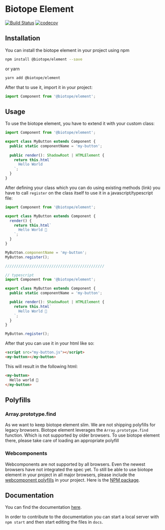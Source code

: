 # Biotope Element

[![Build Status](https://travis-ci.org/biotope/biotope-element.svg?branch=master)](https://travis-ci.org/biotope/biotope-element)
[![codecov](https://codecov.io/gh/biotope/biotope-element/branch/master/graph/badge.svg)](https://codecov.io/gh/biotope/biotope-element)

## Installation
You can install the biotope element in your project using npm

```bash
npm install @biotope/element --save
```

or yarn

```bash
yarn add @biotope/element
```

After that to use it, import it in your project:

```javascript
import Component from '@biotope/element';
```

## Usage

To use the biotope element, you have to extend it with your custom class:

```javascript
import Component from '@biotope/element';

export class MyButton extends Component {
  public static componentName = 'my-button';
  
  public render(): ShadowRoot | HTMLElement {
    return this.html`
      Hello World
    `;
  }
}
```

After defining your class which you can do using existing methods (link) you have to call `register`
on the class itself to use it in a javascript/typescript file:

```javascript
import Component from '@biotope/element';

export class MyButton extends Component {
  render() {
    return this.html`
      Hello World 🐤
    `;
  }
}

MyButton.componentName = 'my-button';
MyButton.register();

/////////////////////////////////////////////

// typescript
import Component from '@biotope/element';

export class MyButton extends Component {
  public static componentName = 'my-button';

  public render(): ShadowRoot | HTMLElement {
    return this.html`
      Hello World 🐤
    `;
  }
}

MyButton.register();
```

After that you can use it in your html like so:

```html
<script src="my-button.js"></script>
<my-button></my-button>
```

This will result in the following html:

```html
<my-button>
  Hello world 🐤
</my-button>
```

## Polyfills
### Array.prototype.find
As we want to keep biotope element slim. We are not shipping polyfills for legacy browsers.
Biotope element leverages the `Array.prototype.find` function. Which is not supported by older browsers.
To use biotope element there, please take care of loading an appropriate polyfill

### Webcomponents
Webcomponents are not supported by all browsers. Even the newest browsers have not integrated the
spec yet. To still be able to use biotope element in your project in all major browsers, please
include the
[webcomponent polyfills](https://github.com/webcomponents/polyfills/tree/master/packages/webcomponentsjs)
in your project. Here is the
[NPM package](https://www.npmjs.com/package/@webcomponents/webcomponentsjs).


## Documentation
You can find the documentation [here](https://element.biotope.sh).

In order to contribute to the documentation you can start a local server with `npm start` and then start editing the files in `docs`.
